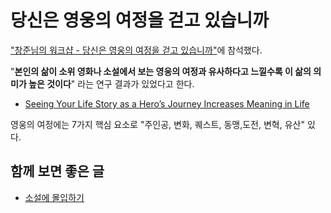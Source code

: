 # 당신은 영웅의 여정을 걷고 있습니까

["창준님의 워크샵 - 당신은 영웅의 여정을 걷고 있습니까"](https://www.facebook.com/cjunekim/posts/pfbid0gQDdqYoRzURcPVCbMYEK42TxFPKWJ8WZcbkwJk4s8EAZbokvz8us6U3poR79dLZMl)에 참석했다.  
  
"**본인의 삶이 소위 영화나 소설에서 보는 영웅의 여정과 유사하다고 느낄수록 이 삶의 의미가 높은 것이다**" 라는 연구 결과가 있었다고 한다.  

- [Seeing Your Life Story as a Hero’s Journey Increases Meaning in Life](https://www.researchgate.net/publication/367377960_Seeing_your_life_story_as_a_Hero's_Journey_increases_meaning_in_life)
  
영웅의 여정에는 7가지 핵심 요소로 "주인공, 변화, 퀘스트, 동맹,도전, 변혁, 유산" 있다.  
  



## 함께 보면 좋은 글

- [소설에 몰입하기](https://jojoldu.tistory.com/735)


